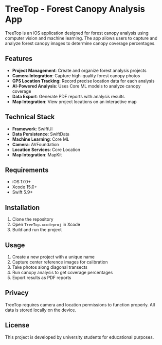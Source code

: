 # TreeTop - Forest Canopy Analysis App

TreeTop is an iOS application designed for forest canopy analysis using computer vision and machine learning. The app allows users to capture and analyze forest canopy images to determine canopy coverage percentages.

## Features

- **Project Management**: Create and organize forest analysis projects
- **Camera Integration**: Capture high-quality forest canopy photos
- **GPS Location Tracking**: Record precise location data for each analysis
- **AI-Powered Analysis**: Uses Core ML models to analyze canopy coverage
- **Data Export**: Generate PDF reports with analysis results
- **Map Integration**: View project locations on an interactive map

## Technical Stack

- **Framework**: SwiftUI
- **Data Persistence**: SwiftData
- **Machine Learning**: Core ML
- **Camera**: AVFoundation
- **Location Services**: Core Location
- **Map Integration**: MapKit

## Requirements

- iOS 17.0+
- Xcode 15.0+
- Swift 5.9+

## Installation

1. Clone the repository
2. Open `TreeTop.xcodeproj` in Xcode
3. Build and run the project

## Usage

1. Create a new project with a unique name
2. Capture center reference images for calibration
3. Take photos along diagonal transects
4. Run canopy analysis to get coverage percentages
5. Export results as PDF reports

## Privacy

TreeTop requires camera and location permissions to function properly. All data is stored locally on the device.

## License

This project is developed by university students for educational purposes.
